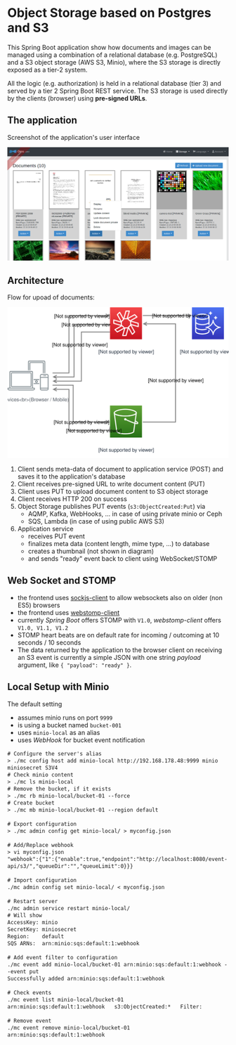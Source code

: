 # Object Storage based on Postgres and S3

This Spring Boot application show how documents and images can be managed using a combination of
a relational database (e.g. PostgreSQL) and a S3 object storage (AWS S3, Minio), where the S3 storage
is directly exposed as a tier-2 system.

All the logic (e.g. authorization) is held in a relational database (tier 3) and served by a tier 2 Spring Boot
REST service. The S3 storage is used directly by the clients (browser) using **pre-signed URLs**.

## The application

Screenshot of the application's user interface

![User-Interface](docs/images/screenshot-of-user-interface.png) 

## Architecture

Flow for upoad of documents:

![Upload Flow](docs/images/Using-S3-Right-Upload.svg) 

1. Client sends meta-data of document to application service (POST)
   and saves it to the application's database
2. Client receives pre-signed URL to write document content (PUT)
3. Client uses PUT to upload document content to S3 object storage
4. Client receives HTTP 200 on success
5. Object Storage publishes PUT events (`s3:ObjectCreated:Put`) via
   - AQMP, Kafka, WebHooks, ... in case of using private minio or Ceph
   - SQS, Lambda (in case of using public AWS S3)
6. Application service
   - receives PUT event
   - finalizes meta data (content length, mime type, ...) to database
   - creates a thumbnail (not shown in diagram)
   - and sends "ready" event back to client using WebSocket/STOMP

## Web Socket and STOMP

- the frontend uses [sockjs-client](https://www.npmjs.com/package/sockjs-client) to allow websockets also on older (non ES5) browsers
- the frontend uses [webstomp-client](https://www.npmjs.com/package/webstomp-client)
- currently *Spring Boot* offers STOMP with `V1.0`, *webstomp-client* offers `V1.0, V1.1, V1.2`
- STOMP heart beats are on default rate for incoming / outcoming at 10 seconds / 10 seconds
- The data returned by the application to the browser client on receiving an S3 event is currently a simple JSON with one
  string *payload* argument, like `{ "payload": "ready" }`.

## Local Setup with Minio

The default setting

- assumes minio runs on port `9999`
- is using a bucket named `bucket-001`
- uses `minio-local` as an alias
- uses *WebHook* for bucket event notification

```
# Configure the server's alias
> ./mc config host add minio-local http://192.168.178.48:9999 minio miniosecret S3V4
# Check minio content
> ./mc ls minio-local
# Remove the bucket, if it exists
> ./mc rb minio-local/bucket-01 --force
# Create bucket
> ./mc mb minio-local/bucket-01 --region default

# Export configuration
> ./mc admin config get minio-local/ > myconfig.json

# Add/Replace webhook
> vi myconfig.json
"webhook":{"1":{"enable":true,"endpoint":"http://localhost:8080/event-api/s3/","queueDir":"","queueLimit":0}}}

# Import configuration
./mc admin config set minio-local/ < myconfig.json

# Restart server
./mc admin service restart minio-local/
# Will show
AccessKey: minio 
SecretKey: miniosecret 
Region:    default
SQS ARNs:  arn:minio:sqs:default:1:webhook

# Add event filter to configuration
./mc event add minio-local/bucket-01 arn:minio:sqs:default:1:webhook --event put
Successfully added arn:minio:sqs:default:1:webhook

# Check events
./mc event list minio-local/bucket-01
arn:minio:sqs:default:1:webhook   s3:ObjectCreated:*   Filter:

# Remove event
./mc event remove minio-local/bucket-01 arn:minio:sqs:default:1:webhook

```




